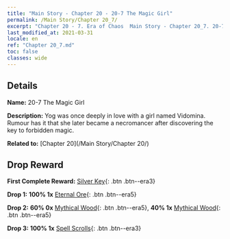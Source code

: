 ```yaml
---
title: "Main Story - Chapter 20 - 20-7 The Magic Girl"
permalink: /Main Story/Chapter 20_7/
excerpt: "Chapter 20 - 7. Era of Chaos  Main Story - Chapter 20_7. 20-7 The Magic Girl"
last_modified_at: 2021-03-31
locale: en
ref: "Chapter 20_7.md"
toc: false
classes: wide
---
```


## Details

 **Name:** 20-7 The Magic Girl

 **Description:** Yog was once deeply in love with a girl named Vidomina. Rumour has it that she later became a necromancer after discovering the key to forbidden magic.

 **Related to:** [Chapter 20](/Main Story/Chapter 20/)

## Drop Reward

 **First Complete Reward:** [Silver Key](/Items/con_693/){: .btn .btn--era3}

 **Drop 1:** **100% 1x** [Eternal Ore](/Items/mat_68/){: .btn .btn--era5}

 **Drop 2:** **60% 0x** [Mythical Wood](/Items/mat_62/){: .btn .btn--era5}, **40% 1x** [Mythical Wood](/Items/mat_62/){: .btn .btn--era5}

 **Drop 3:** **100% 1x** [Spell Scrolls](/Items/con_694/){: .btn .btn--era3}

